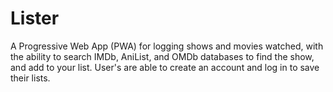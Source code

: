 # Lister
A Progressive Web App (PWA) for logging shows and movies watched, with the ability to search IMDb, AniList, and OMDb databases to find the show, and add to your list. User's are able to create an account and log in to save their lists. 
